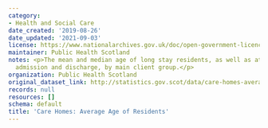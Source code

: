 ```yaml
---
category:
- Health and Social Care
date_created: '2019-08-26'
date_updated: '2021-09-03'
license: https://www.nationalarchives.gov.uk/doc/open-government-licence/version/3/
maintainer: Public Health Scotland
notes: <p>The mean and median age of long stay residents, as well as at the time of
  admission and discharge, by main client group.</p>
organization: Public Health Scotland
original_dataset_link: http://statistics.gov.scot/data/care-homes-average-age-of-residents
records: null
resources: []
schema: default
title: 'Care Homes: Average Age of Residents'
---
```

